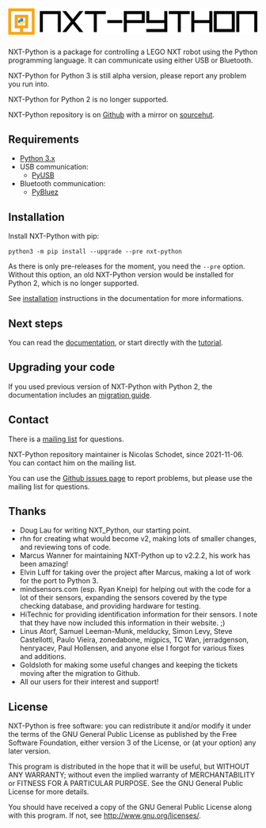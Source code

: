# ![NXT-Python](./logo.svg)

NXT-Python is a package for controlling a LEGO NXT robot using the Python
programming language. It can communicate using either USB or Bluetooth.

NXT-Python for Python 3 is still alpha version, please report any problem you
run into.

NXT-Python for Python 2 is no longer supported.

NXT-Python repository is on [Github][] with a mirror on [sourcehut][].

[Github]: https://github.com/schodet/nxt-python "NXT-Python repository on Github"
[sourcehut]: https://sr.ht/~ni/nxt-python/ "NXT-Python repository on sourcehut"

## Requirements

- [Python 3.x](http://www.python.org)
- USB communication:
    - [PyUSB](https://github.com/pyusb/pyusb)
- Bluetooth communication:
    - [PyBluez](https://github.com/pybluez/pybluez)

## Installation

Install NXT-Python with pip:

    python3 -m pip install --upgrade --pre nxt-python

As there is only pre-releases for the moment, you need the `--pre` option.
Without this option, an old NXT-Python version would be installed for
Python 2, which is no longer supported.

See [installation][] instructions in the documentation for more informations.

[installation]: https://ni.srht.site/nxt-python/latest/installation.html

## Next steps

You can read the [documentation][], or start directly with the [tutorial][].

[documentation]: https://ni.srht.site/nxt-python/latest/
[tutorial]: https://ni.srht.site/nxt-python/latest/handbook/tutorial.html

## Upgrading your code

If you used previous version of NXT-Python with Python 2, the documentation
includes an [migration guide][].

[migration guide]: https://ni.srht.site/nxt-python/latest/migration.html

## Contact

There is a [mailing list][] for questions.

NXT-Python repository maintainer is Nicolas Schodet, since 2021-11-06. You can
contact him on the mailing list.

You can use the [Github issues page][] to report problems, but please use the
mailing list for questions.

[mailing list]: https://lists.sr.ht/~ni/nxt-python
[Github issues page]: https://github.com/schodet/nxt-python/issues

## Thanks

- Doug Lau for writing NXT\_Python, our starting point.
- rhn for creating what would become v2, making lots of smaller changes, and
  reviewing tons of code.
- Marcus Wanner for maintaining NXT-Python up to v2.2.2, his work has been
  amazing!
- Elvin Luff for taking over the project after Marcus, making a lot of work
  for the port to Python 3.
- mindsensors.com (esp. Ryan Kneip) for helping out with the code for a lot of
  their sensors, expanding the sensors covered by the type checking database,
  and providing hardware for testing.
- HiTechnic for providing identification information for their sensors. I note
  that they have now included this information in their website. ;)
- Linus Atorf, Samuel Leeman-Munk, melducky, Simon Levy, Steve Castellotti,
  Paulo Vieira, zonedabone, migpics, TC Wan, jerradgenson, henryacev, Paul
  Hollensen, and anyone else I forgot for various fixes and additions.
- Goldsloth for making some useful changes and keeping the tickets moving
  after the migration to Github.
- All our users for their interest and support!

## License

NXT-Python is free software: you can redistribute it and/or modify it under
the terms of the GNU General Public License as published by the Free Software
Foundation, either version 3 of the License, or (at your option) any later
version.

This program is distributed in the hope that it will be useful, but WITHOUT
ANY WARRANTY; without even the implied warranty of MERCHANTABILITY or FITNESS
FOR A PARTICULAR PURPOSE. See the GNU General Public License for more details.

You should have received a copy of the GNU General Public License along with
this program. If not, see <http://www.gnu.org/licenses/>.
